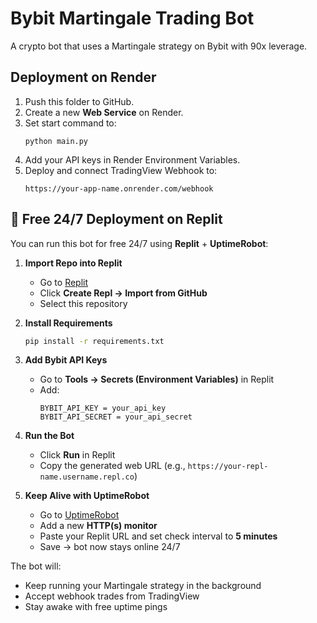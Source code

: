 # Bybit Martingale Trading Bot

A crypto bot that uses a Martingale strategy on Bybit with 90x leverage.

## Deployment on Render

1. Push this folder to GitHub.
2. Create a new **Web Service** on Render.
3. Set start command to:
   ```
   python main.py
   ```
4. Add your API keys in Render Environment Variables.
5. Deploy and connect TradingView Webhook to:
   ```
   https://your-app-name.onrender.com/webhook
   ```


## 🚀 Free 24/7 Deployment on Replit

You can run this bot for free 24/7 using **Replit** + **UptimeRobot**:

1. **Import Repo into Replit**
   - Go to [Replit](https://replit.com)
   - Click **Create Repl → Import from GitHub**
   - Select this repository

2. **Install Requirements**
   ```bash
   pip install -r requirements.txt
   ```

3. **Add Bybit API Keys**
   - Go to **Tools → Secrets (Environment Variables)** in Replit
   - Add:
     ```
     BYBIT_API_KEY = your_api_key
     BYBIT_API_SECRET = your_api_secret
     ```

4. **Run the Bot**
   - Click **Run** in Replit
   - Copy the generated web URL (e.g., `https://your-repl-name.username.repl.co`)

5. **Keep Alive with UptimeRobot**
   - Go to [UptimeRobot](https://uptimerobot.com)
   - Add a new **HTTP(s) monitor**
   - Paste your Replit URL and set check interval to **5 minutes**
   - Save → bot now stays online 24/7

The bot will:
- Keep running your Martingale strategy in the background
- Accept webhook trades from TradingView
- Stay awake with free uptime pings
